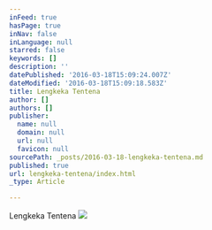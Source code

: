 ```yaml
---
inFeed: true
hasPage: true
inNav: false
inLanguage: null
starred: false
keywords: []
description: ''
datePublished: '2016-03-18T15:09:24.007Z'
dateModified: '2016-03-18T15:09:18.583Z'
title: Lengkeka Tentena
author: []
authors: []
publisher:
  name: null
  domain: null
  url: null
  favicon: null
sourcePath: _posts/2016-03-18-lengkeka-tentena.md
published: true
url: lengkeka-tentena/index.html
_type: Article

---
```

Lengkeka Tentena
![](https://the-grid-user-content.s3-us-west-2.amazonaws.com/5ffa06b6-1f38-43bd-b4ad-1ac5bb1af346.jpg)